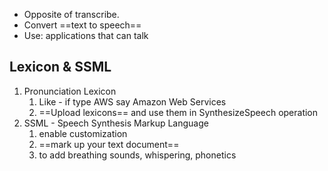 - Opposite of transcribe.
- Convert ==text to speech== 
- Use: applications that can talk 

## Lexicon & SSML 
1. Pronunciation Lexicon 
	1. Like - if type AWS say Amazon Web Services
	2. ==Upload lexicons== and use them in SynthesizeSpeech operation 
2. SSML - Speech Synthesis Markup Language
	1. enable customization 
	2. ==mark up your text document== 
	3. to add breathing sounds, whispering, phonetics